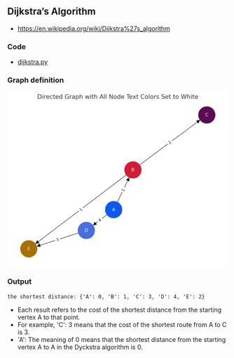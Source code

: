 ## Dijkstra’s Algorithm 
- https://en.wikipedia.org/wiki/Dijkstra%27s_algorithm

### Code
- [dijkstra.py](dijkstra.py)

### Graph definition

<img src="dijkstra.png" />

### Output
```
the shortest distance: {'A': 0, 'B': 1, 'C': 3, 'D': 4, 'E': 2}
```
- Each result refers to the cost of the shortest distance from the starting vertex A to that point.
- For example, 'C': 3 means that the cost of the shortest route from A to C is 3.
- 'A': The meaning of 0 means that the shortest distance from the starting vertex A to A in the Dyckstra algorithm is 0.


